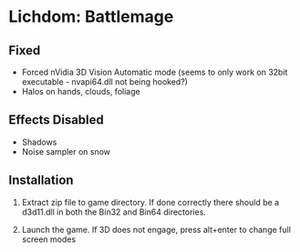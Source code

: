 Lichdom: Battlemage
===================

Fixed
-----
- Forced nVidia 3D Vision Automatic mode (seems to only work on 32bit executable - nvapi64.dll not being hooked?)
- Halos on hands, clouds, foliage

Effects Disabled
----------------
- Shadows
- Noise sampler on snow

Installation
------------
1. Extract zip file to game directory. If done correctly there should be a
   d3d11.dll in both the Bin32 and Bin64 directories.

2. Launch the game. If 3D does not engage, press alt+enter to change full screen modes
